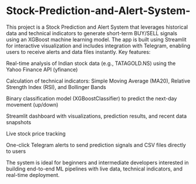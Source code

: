 # Stock-Prediction-and-Alert-System-
This project is a Stock Prediction and Alert System that leverages historical data and technical indicators to generate short-term BUY/SELL signals using an XGBoost machine learning model. The app is built using Streamlit for interactive visualization and includes integration with Telegram, enabling users to receive alerts and data files instantly.
Key features:

Real-time analysis of Indian stock data (e.g., TATAGOLD.NS) using the Yahoo Finance API (yfinance)

Calculation of technical indicators: Simple Moving Average (MA20), Relative Strength Index (RSI), and Bollinger Bands

Binary classification model (XGBoostClassifier) to predict the next-day movement (up/down)

Streamlit dashboard with visualizations, prediction results, and recent data snapshots

Live stock price tracking

One-click Telegram alerts to send prediction signals and CSV files directly to users

The system is ideal for beginners and intermediate developers interested in building end-to-end ML pipelines with live data, technical indicators, and real-time deployment.
